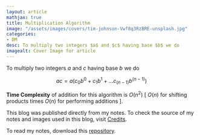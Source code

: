 ```yaml
---
layout: article
mathjax: true
title: Multiplication Algorithm
image: "/assets/images/covers/tim-johnson-Vwf8q3RzBRE-unsplash.jpg"
categories:
- DM
desc: To multiply two integers $a$ and $c$ having base $b$ we do 
imagealt: Cover Image for article
---
```


To multiply two integers $a$ and $c$ having base $b$ we do
































































































































































































































































































































































































$$ac = a(c_0 b^0 + c_1 b^1 + \dots c_{(n-1)} b^{(n-1)})$$

































































































































































































































































































































































































<b>Time Complexity</b> of addition for this algorithm is $O(n^2)$ \[ $O(n)$ for shifting products times $O(n)$ for performing additions \].



































































































































































































































































































































































































This blog was published directly from my notes.
To check the source of my notes and images used in this blog, visit <a href="/credits.html" target="_blank">Credits</a>.

To read my notes, download this <a href="https://github.com/bovem/CS" target="blank">repository</a>.